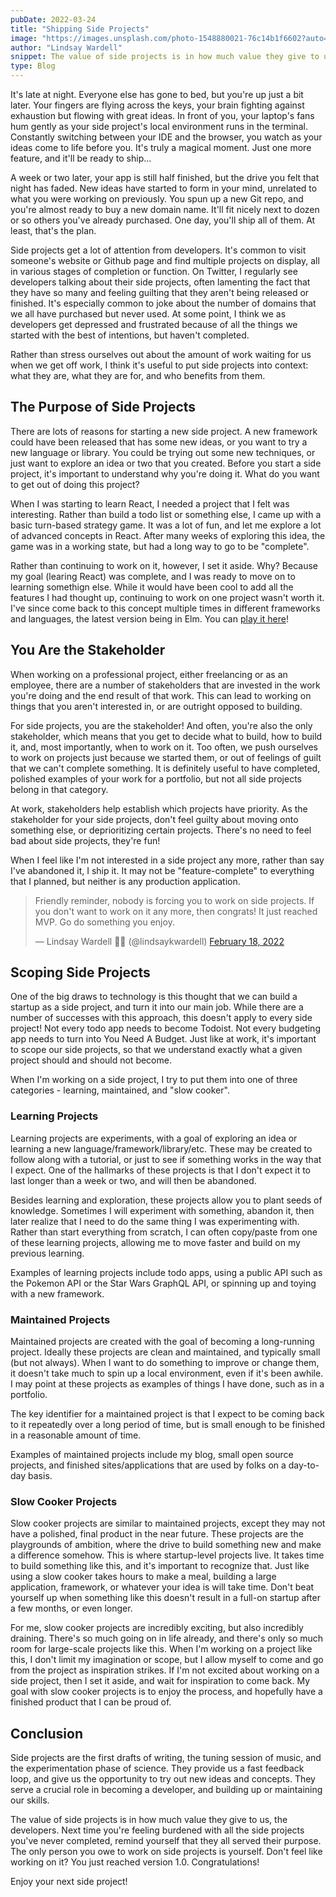 ```yaml
---
pubDate: 2022-03-24
title: "Shipping Side Projects"
image: "https://images.unsplash.com/photo-1548880021-76c14b1f6602?auto=format&fit=crop&w=1000&q=80"
author: "Lindsay Wardell"
snippet: The value of side projects is in how much value they give to us. Avoid the stress of unfinished side projects by correctly scoping them.
type: Blog
---
```

It's late at night. Everyone else has gone to bed, but you're up just a bit later. Your fingers are flying across the keys, your brain fighting against exhaustion but flowing with great ideas. In front of you, your laptop's fans hum gently as your side project's local environment runs in the terminal. Constantly switching between your IDE and the browser, you watch as your ideas come to life before you. It's truly a magical moment. Just one more feature, and it'll be ready to ship...

A week or two later, your app is still half finished, but the drive you felt that night has faded. New ideas have started to form in your mind, unrelated to what you were working on previously. You spun up a new Git repo, and you're almost ready to buy a new domain name. It'll fit nicely next to dozen or so others you've already purchased. One day, you'll ship all of them. At least, that's the plan.

Side projects get a lot of attention from developers. It's common to visit someone's website or Github page and find multiple projects on display, all in various stages of completion or function. On Twitter, I regularly see developers talking about their side projects, often lamenting the fact that they have so many and feeling guilting that they aren't being released or finished. It's especially common to joke about the number of domains that we all have purchased but never used. At some point, I think we as developers get depressed and frustrated because of all the things we started with the best of intentions, but haven't completed.

Rather than stress ourselves out about the amount of work waiting for us when we get off work, I think it's useful to put side projects into context: what they are, what they are for, and who benefits from them. 

## The Purpose of Side Projects

There are lots of reasons for starting a new side project. A new framework could have been released that has some new ideas, or you want to try a new language or library. You could be trying out some new techniques, or just want to explore an idea or two that you created. Before you start a side project, it's important to understand why you're doing it. What do you want to get out of doing this project?

When I was starting to learn React, I needed a project that I felt was interesting. Rather than build a todo list or something else, I came up with a basic turn-based strategy game. It was a lot of fun, and let me explore a lot of advanced concepts in React. After many weeks of exploring this idea, the game was in a working state, but had a long way to go to be "complete".

Rather than continuing to work on it, however, I set it aside. Why? Because my goal (learing React) was complete, and I was ready to move on to learning somethign else. While it would have been cool to add all the features I had thought up, continuing to work on one project wasn't worth it. I've since come back to this concept multiple times in different frameworks and languages, the latest version being in Elm. You can [play it here](https://juralen.lindsaykwardell.com)!

## You Are the Stakeholder

When working on a professional project, either freelancing or as an employee, there are a number of stakeholders that are invested in the work you're doing and the end result of that work. This can lead to working on things that you aren't interested in, or are outright opposed to building.

For side projects, you are the stakeholder! And often, you're also the only stakeholder, which means that you get to decide what to build, how to build it, and, most importantly, when to work on it. Too often, we push ourselves to work on projects just because we started them, or out of feelings of guilt that we can't complete something. It is definitely useful to have completed, polished examples of your work for a portfolio, but not all side projects belong in that category.

At work, stakeholders help establish which projects have priority. As the stakeholder for your side projects, don't feel guilty about moving onto something else, or deprioritizing certain projects. There's no need to feel bad about side projects, they're fun!

When I feel like I'm not interested in a side project any more, rather than say I've abandoned it, I ship it. It may not be "feature-complete" to everything that I planned, but neither is any production application.

<blockquote class="twitter-tweet"><p lang="en" dir="ltr">Friendly reminder, nobody is forcing you to work on side projects. If you don&#39;t want to work on it any more, then congrats! It just reached MVP. Go do something you enjoy.</p>&mdash; Lindsay Wardell 🏳️‍⚧️ (@lindsaykwardell) <a href="https://twitter.com/lindsaykwardell/status/1494702474896105474?ref_src=twsrc%5Etfw">February 18, 2022</a></blockquote>

## Scoping Side Projects

One of the big draws to technology is this thought that we can build a startup as a side project, and turn it into our main job. While there are a number of successes with this approach, this doesn't apply to every side project! Not every todo app needs to become Todoist. Not every budgeting app needs to turn into You Need A Budget. Just like at work, it's important to scope our side projects, so that we understand exactly what a given project should and should not become.

When I'm working on a side project, I try to put them into one of three categories - learning, maintained, and "slow cooker".

### Learning Projects

Learning projects are experiments, with a goal of exploring an idea or learning a new language/framework/library/etc. These may be created to follow along with a tutorial, or just to see if something works in the way that I expect. One of the hallmarks of these projects is that I don't expect it to last longer than a week or two, and will then be abandoned.

Besides learning and exploration, these projects allow you to plant seeds of knowledge. Sometimes I will experiment with something, abandon it, then later realize that I need to do the same thing I was experimenting with. Rather than start everything from scratch, I can often copy/paste from one of these learning projects, allowing me to move faster and build on my previous learning.

Examples of learning projects include todo apps, using a public API such as the Pokemon API or the Star Wars GraphQL API, or spinning up and toying with a new framework.

### Maintained Projects

Maintained projects are created with the goal of becoming a long-running project. Ideally these projects are clean and maintained, and typically small (but not always). When I want to do something to improve or change them, it doesn't take much to spin up a local environment, even if it's been awhile. I may point at these projects as examples of things I have done, such as in a portfolio.

The key identifier for a maintained project is that I expect to be coming back to it repeatedly over a long period of time, but is small enough to be finished in a reasonable amount of time.

Examples of maintained projects include my blog, small open source projects, and finished sites/applications that are used by folks on a day-to-day basis.

### Slow Cooker Projects

Slow cooker projects are similar to maintained projects, except they may not have a polished, final product in the near future. These projects are the playgrounds of ambition, where the drive to build something new and make a difference somehow. This is where startup-level projects live. It takes time to build something like this, and it's important to recognize that. Just like using a slow cooker takes hours to make a meal, building a large application, framework, or whatever your idea is will take time. Don't beat yourself up when something like this doesn't result in a full-on startup after a few months, or even longer.

For me, slow cooker projects are incredibly exciting, but also incredibly draining. There's so much going on in life already, and there's only so much room for large-scale projects like this. When I'm working on a project like this, I don't limit my imagination or scope, but I allow myself to come and go from the project as inspiration strikes. If I'm not excited about working on a side project, then I set it aside, and wait for inspiration to come back. My goal with slow cooker projects is to enjoy the process, and hopefully have a finished product that I can be proud of.

## Conclusion

Side projects are the first drafts of writing, the tuning session of music, and the experimentation phase of science. They provide us a fast feedback loop, and give us the opportunity to try out new ideas and concepts. They serve a crucial role in becoming a developer, and building up or maintaining our skills. 

The value of side projects is in how much value they give to us, the developers. Next time you're feeling burdened with all the side projects you've never completed, remind yourself that they all served their purpose. The only person you owe to work on side projects is yourself. Don't feel like working on it? You just reached version 1.0. Congratulations!

Enjoy your next side project!